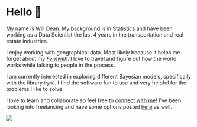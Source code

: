 # Hello :wave:

My name is Will Dean. My background is in Statistics and have been working as a Data Scientist the last 4 years in the transportation and real estate industries. 

I enjoy working with geographical data. Most likely because it helps me forget about my [*Fernweh*](https://www.linguee.de/deutsch-englisch/search?source=auto&query=fernweh). I love to travel and figure out how the world works while talking to people in the process. 

I am currently interested in exploring different Bayesian models, specifically with the library `PyMC`. I find the software fun to use and very helpful for the problems I like to solve. 

I love to learn and collaborate so feel free to [connect with me](https://www.linkedin.com/in/williambdean/)! I've been looking into freelancing and have some options posted [here](https://www.fiverr.com/williamdean600?up_rollout=true) as well. 

<img class="img" src="https://github-readme-stats.vercel.app/api?username=wd60622&show_icons=true&theme=transparent&count_private=true&include_all_commits=true" />